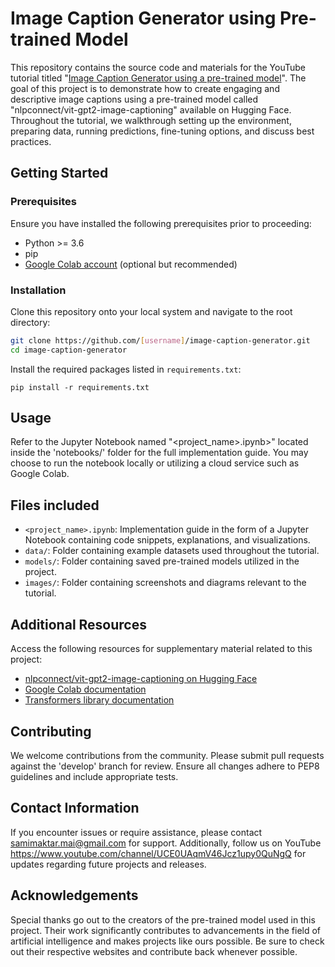 
 Image Caption Generator using Pre-trained Model
=============================================

This repository contains the source code and materials for the YouTube tutorial titled "[Image Caption Generator using a pre-trained model](https://www.youtube.com/watch?v=[video_link])". The goal of this project is to demonstrate how to create engaging and descriptive image captions using a pre-trained model called "nlpconnect/vit-gpt2-image-captioning" available on Hugging Face. Throughout the tutorial, we walkthrough setting up the environment, preparing data, running predictions, fine-tuning options, and discuss best practices.

Getting Started
---------------

### Prerequisites

Ensure you have installed the following prerequisites prior to proceeding:

*   Python >= 3.6
*   pip
*   [Google Colab account](https://colab.research.google.com/) (optional but recommended)

### Installation

Clone this repository onto your local system and navigate to the root directory:
```bash
git clone https://github.com/[username]/image-caption-generator.git
cd image-caption-generator
```
Install the required packages listed in `requirements.txt`:
```
pip install -r requirements.txt
```
Usage
-----

Refer to the Jupyter Notebook named "<project\_name>.ipynb>" located inside the 'notebooks/' folder for the full implementation guide. You may choose to run the notebook locally or utilizing a cloud service such as Google Colab.

Files included
--------------

*   `<project_name>.ipynb`: Implementation guide in the form of a Jupyter Notebook containing code snippets, explanations, and visualizations.
*   `data/`: Folder containing example datasets used throughout the tutorial.
*   `models/`: Folder containing saved pre-trained models utilized in the project.
*   `images/`: Folder containing screenshots and diagrams relevant to the tutorial.

Additional Resources
--------------------

Access the following resources for supplementary material related to this project:

*   [nlpconnect/vit-gpt2-image-captioning on Hugging Face](https://huggingface.co/nlpconnect/vit-gpt2-image-captioning)
*   [Google Colab documentation](https://colab.research.google.com/)
*   [Transformers library documentation](https://huggingface.co/transformers/index.html)

Contributing
------------

We welcome contributions from the community. Please submit pull requests against the 'develop' branch for review. Ensure all changes adhere to PEP8 guidelines and include appropriate tests.


Contact Information
-------------------

If you encounter issues or require assistance, please contact samimaktar.mai@gmail.com for support. Additionally, follow us on YouTube https://www.youtube.com/channel/UCE0UAqmV46Jcz1upy0QuNgQ for updates regarding future projects and releases.

Acknowledgements
----------------

Special thanks go out to the creators of the pre-trained model used in this project. Their work significantly contributes to advancements in the field of artificial intelligence and makes projects like ours possible. Be sure to check out their respective websites and contribute back whenever possible.
